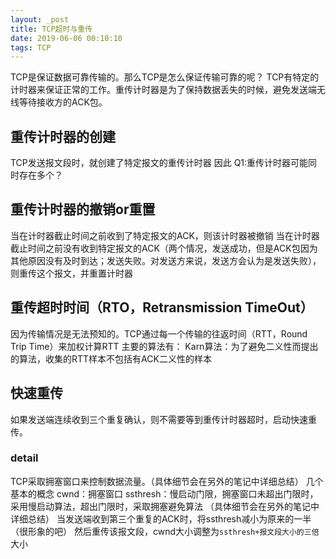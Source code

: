 ```yaml
---
layout: _post
title: TCP超时与重传
date: 2019-06-06 00:10:10
tags: TCP
---
```

TCP是保证数据可靠传输的。那么TCP是怎么保证传输可靠的呢？
TCP有特定的计时器来保证正常的工作。重传计时器是为了保持数据丢失的时候，避免发送端无线等待接收方的ACK包。
## 重传计时器的创建
TCP发送报文段时，就创建了特定报文的重传计时器
因此 Q1:重传计时器可能同时存在多个？
## 重传计时器的撤销or重置
当在计时器截止时间之前收到了特定报文的ACK，则该计时器被撤销
当在计时器截止时间之前没有收到特定报文的ACK（两个情况，发送成功，但是ACK包因为其他原因没有及时到达；发送失败。对发送方来说，发送方会认为是发送失败），则重传这个报文，并重置计时器
## 重传超时时间（RTO，Retransmission TimeOut）
因为传输情况是无法预知的。TCP通过每一个传输的往返时间（RTT，Round Trip Time）来加权计算RTT
主要的算法有：
Karn算法：为了避免二义性而提出的算法，收集的RTT样本不包括有ACK二义性的样本

## 快速重传
如果发送端连续收到三个重复确认，则不需要等到重传计时器超时，启动快速重传。
### detail
TCP采取拥塞窗口来控制数据流量。（具体细节会在另外的笔记中详细总结）
几个基本的概念
cwnd：拥塞窗口
ssthresh：慢启动门限，拥塞窗口未超出门限时，采用慢启动算法，超出门限时，采取拥塞避免算法 （具体细节会在另外的笔记中详细总结）
当发送端收到第三个重复的ACK时，将ssthresh减小为原来的一半（很形象的吧） 然后重传该报文段，cwnd大小调整为`ssthresh+报文段大小的三倍` 大小